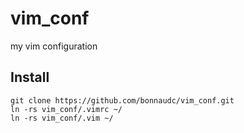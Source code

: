 # vim_conf
my vim configuration

## Install

```
git clone https://github.com/bonnaudc/vim_conf.git
ln -rs vim_conf/.vimrc ~/
ln -rs vim_conf/.vim ~/
```
